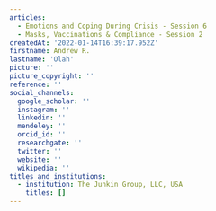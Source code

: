 ```yaml
---
articles:
  - Emotions and Coping During Crisis - Session 6
  - Masks, Vaccinations & Compliance - Session 2
createdAt: '2022-01-14T16:39:17.952Z'
firstname: Andrew R.
lastname: 'Olah'
picture: ''
picture_copyright: ''
reference: ''
social_channels:
  google_scholar: ''
  instagram: ''
  linkedin: ''
  mendeley: ''
  orcid_id: ''
  researchgate: ''
  twitter: ''
  website: ''
  wikipedia: ''
titles_and_institutions:
  - institution: The Junkin Group, LLC, USA
    titles: []
---
```

